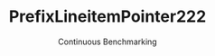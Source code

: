 ---
layout: default
title: PrefixLineitemPointer222
subtitle: Continuous Benchmarking
selected: Prefix_Tpch
expanded: Benchmarking
benchmark: /individual_results/PrefixLineitemPointer222.html
---